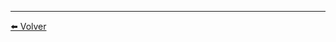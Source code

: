 

---
[⬅️ Volver](https://github.com/VictorHugoAguilar/javascript-theory-questions-explained/blob/main/readme.md)
